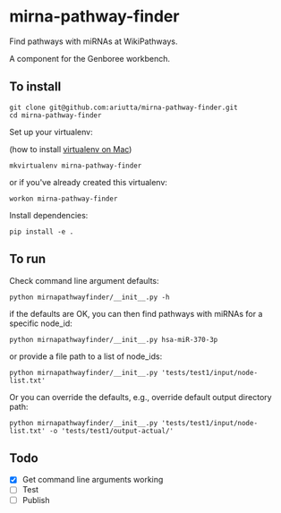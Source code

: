# mirna-pathway-finder
Find pathways with miRNAs at WikiPathways.

A component for the Genboree workbench.

## To install

```
git clone git@github.com:ariutta/mirna-pathway-finder.git
cd mirna-pathway-finder
```

Set up your virtualenv:

(how to install [virtualenv on Mac](http://exponential.io/blog/2015/02/10/install-virtualenv-and-virtualenvwrapper-on-mac-os-x/)) 

```
mkvirtualenv mirna-pathway-finder
```

or if you've already created this virtualenv:

```
workon mirna-pathway-finder
```

Install dependencies:

```
pip install -e .
```

## To run

Check command line argument defaults:

```
python mirnapathwayfinder/__init__.py -h
```

if the defaults are OK, you can then find pathways with miRNAs for a specific node_id:

```
python mirnapathwayfinder/__init__.py hsa-miR-370-3p
```

or provide a file path to a list of node_ids:

```
python mirnapathwayfinder/__init__.py 'tests/test1/input/node-list.txt'
```

Or you can override the defaults, e.g., override default output directory path:

```
python mirnapathwayfinder/__init__.py 'tests/test1/input/node-list.txt' -o 'tests/test1/output-actual/'
```

## Todo
* [x] Get command line arguments working
* [ ] Test
* [ ] Publish
